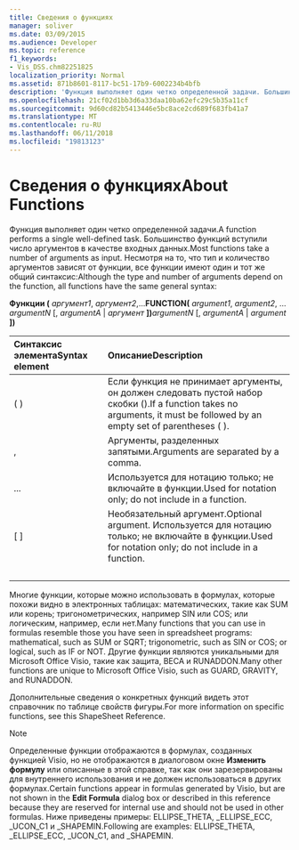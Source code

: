```yaml
---
title: Сведения о функциях
manager: soliver
ms.date: 03/09/2015
ms.audience: Developer
ms.topic: reference
f1_keywords:
- Vis_DSS.chm82251825
localization_priority: Normal
ms.assetid: 871b8601-8117-bc51-17b9-6002234b4bfb
description: 'Функция выполняет один четко определенной задачи. Большинство функций вступили число аргументов в качестве входных данных. Несмотря на то, что тип и количество аргументов зависят от функции, все функции имеют один и тот же общий синтаксис:'
ms.openlocfilehash: 21cf02d1bb3d6a33daa10ba62efc29c5b35a11cf
ms.sourcegitcommit: 9d60cd82b5413446e5bc8ace2cd689f683fb41a7
ms.translationtype: MT
ms.contentlocale: ru-RU
ms.lasthandoff: 06/11/2018
ms.locfileid: "19813123"
---
```

# <a name="about-functions"></a><span data-ttu-id="f7707-105">Сведения о функциях</span><span class="sxs-lookup"><span data-stu-id="f7707-105">About Functions</span></span>

<span data-ttu-id="f7707-106">Функция выполняет один четко определенной задачи.</span><span class="sxs-lookup"><span data-stu-id="f7707-106">A function performs a single well-defined task.</span></span> <span data-ttu-id="f7707-107">Большинство функций вступили число аргументов в качестве входных данных.</span><span class="sxs-lookup"><span data-stu-id="f7707-107">Most functions take a number of arguments as input.</span></span> <span data-ttu-id="f7707-108">Несмотря на то, что тип и количество аргументов зависят от функции, все функции имеют один и тот же общий синтаксис:</span><span class="sxs-lookup"><span data-stu-id="f7707-108">Although the type and number of arguments depend on the function, all functions have the same general syntax:</span></span>
  
 <span data-ttu-id="f7707-109">**Функции (** _аргумент1_, _аргумент2_,...</span><span class="sxs-lookup"><span data-stu-id="f7707-109">**FUNCTION(** _argument1_,  _argument2_, …</span></span>  <span data-ttu-id="f7707-110">_argumentN_ [, _argumentA_ |  _аргумент_ **])**</span><span class="sxs-lookup"><span data-stu-id="f7707-110">_argumentN_ [,  _argumentA_ |  _argument_ **])**</span></span>
  
|<span data-ttu-id="f7707-111">**Синтаксис элемента**</span><span class="sxs-lookup"><span data-stu-id="f7707-111">**Syntax element**</span></span>|<span data-ttu-id="f7707-112">**Описание**</span><span class="sxs-lookup"><span data-stu-id="f7707-112">**Description**</span></span>|
|:-----|:-----|
| <span data-ttu-id="f7707-113">( )</span><span class="sxs-lookup"><span data-stu-id="f7707-113"></span></span>  <br/> | <span data-ttu-id="f7707-114">Если функция не принимает аргументы, он должен следовать пустой набор скобки ().</span><span class="sxs-lookup"><span data-stu-id="f7707-114">If a function takes no arguments, it must be followed by an empty set of parentheses ( ).</span></span>  <br/> |
| <span data-ttu-id="f7707-115">,</span><span class="sxs-lookup"><span data-stu-id="f7707-115"></span></span>  <br/> | <span data-ttu-id="f7707-116">Аргументы, разделенных запятыми.</span><span class="sxs-lookup"><span data-stu-id="f7707-116">Arguments are separated by a comma.</span></span>  <br/> |
| <span data-ttu-id="f7707-117">...</span><span class="sxs-lookup"><span data-stu-id="f7707-117"></span></span>  <br/> | <span data-ttu-id="f7707-118">Используется для нотацию только; не включайте в функции.</span><span class="sxs-lookup"><span data-stu-id="f7707-118">Used for notation only; do not include in a function.</span></span>  <br/> |
| <span data-ttu-id="f7707-119">[ ]</span><span class="sxs-lookup"><span data-stu-id="f7707-119"></span></span>  <br/> | <span data-ttu-id="f7707-120">Необязательный аргумент.</span><span class="sxs-lookup"><span data-stu-id="f7707-120">Optional argument.</span></span> <span data-ttu-id="f7707-121">Используется для нотацию только; не включайте в функции.</span><span class="sxs-lookup"><span data-stu-id="f7707-121">Used for notation only; do not include in a function.</span></span>  <br/> |
| |  <br/> | <span data-ttu-id="f7707-122">Выбор; может включать _argumentA_ или _аргумент_.</span><span class="sxs-lookup"><span data-stu-id="f7707-122">A choice; you can include  _argumentA_ or  _argument_.</span></span> <span data-ttu-id="f7707-123">Используется для нотацию только; не включайте в функции.</span><span class="sxs-lookup"><span data-stu-id="f7707-123">Used for notation only; do not include in a function.</span></span>  <br/> |
   
<span data-ttu-id="f7707-124">Многие функции, которые можно использовать в формулах, которые похожи видно в электронных таблицах: математических, такие как SUM или корень; тригонометрических, например SIN или COS; или логическим, например, если нет.</span><span class="sxs-lookup"><span data-stu-id="f7707-124">Many functions that you can use in formulas resemble those you have seen in spreadsheet programs: mathematical, such as SUM or SQRT; trigonometric, such as SIN or COS; or logical, such as IF or NOT.</span></span> <span data-ttu-id="f7707-125">Другие функции являются уникальными для Microsoft Office Visio, такие как защита, ВЕСА и RUNADDON.</span><span class="sxs-lookup"><span data-stu-id="f7707-125">Many other functions are unique to Microsoft Office Visio, such as GUARD, GRAVITY, and RUNADDON.</span></span>
  
<span data-ttu-id="f7707-126">Дополнительные сведения о конкретных функций видеть этот справочник по таблице свойств фигуры.</span><span class="sxs-lookup"><span data-stu-id="f7707-126">For more information on specific functions, see this ShapeSheet Reference.</span></span>
  
> [!NOTE]
>  <span data-ttu-id="f7707-127">Определенные функции отображаются в формулах, созданных функцией Visio, но не отображаются в диалоговом окне **Изменить формулу** или описанные в этой справке, так как они зарезервированы для внутреннего использования и не должен использоваться в других формулах.</span><span class="sxs-lookup"><span data-stu-id="f7707-127">Certain functions appear in formulas generated by Visio, but are not shown in the **Edit Formula** dialog box or described in this reference because they are reserved for internal use and should not be used in other formulas.</span></span> <span data-ttu-id="f7707-128">Ниже приведены примеры: ELLIPSE_THETA, _ELLIPSE_ECC, _UCON_C1 и _SHAPEMIN.</span><span class="sxs-lookup"><span data-stu-id="f7707-128">Following are examples: ELLIPSE_THETA, _ELLIPSE_ECC, _UCON_C1, and _SHAPEMIN.</span></span> 
  

